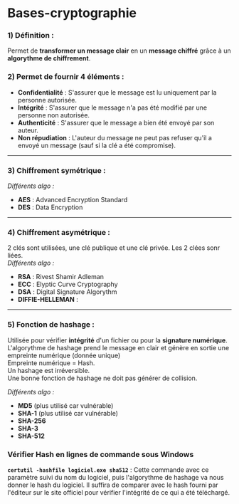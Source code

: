 # Bases-cryptographie  

### 1) Définition :  
Permet de **transformer un message clair** en un **message chiffré** grâce à un **algorythme de chiffrement**.  

### 2) Permet de fournir 4 éléments :  
* **Confidentialité** :  S'assurer que le message est lu uniquement par la personne autorisée.  
* **Intégrité** : S'assurer que le message n'a pas été modifié par une personne non autorisée.  
* **Authenticité** : S'assurer que le message a bien été envoyé par son auteur.  
* **Non répudiation** :  L'auteur du message ne peut pas refuser qu'il a envoyé un message (sauf si la clé a été compromise).
  
---

  ### 3) Chiffrement symétrique :  
*Différents algo :*  
* **AES** : Advanced Encryption Standard  
* **DES** : Data Encryption  

---

### 4) Chiffrement asymétrique :  
2 clés sont utilisées, une clé publique et une clé privée. Les 2 clées sonr liées.  
*Différents algo :*  
* **RSA** : Rivest Shamir Adleman  
* **ECC** : Elyptic Curve Cryptography  
* **DSA** : Digital Signature Algorythm  
* **DIFFIE-HELLEMAN** :  

---

### 5) Fonction de hashage :  
Utilisée pour vérifier **intégrité** d'un fichier ou pour la **signature numérique**. L'algorythme de hashage prend le message en clair et génère en sortie une empreinte numérique (donnée unique)  
Empreinte numérique = Hash.  
Un hashage est irréversible.  
Une bonne fonction de hashage ne doit pas générer de collision.  

*Différents algo :*  
* **MD5** (plus utilisé car vulnérable)  
* **SHA-1**  (plus utilisé car vulnérable)  
* **SHA-256**  
* **SHA-3**  
* **SHA-512**  

### Vérifier Hash en lignes de commande sous Windows  
**``certutil -hashfile logiciel.exe sha512``** : Cette commande avec ce paramètre suivi du nom du logiciel, puis l'algorythme de hashage va nous donner le hash du logiciel. Il suffira de comparer avec le hash fourni par l'éditeur sur le site officiel pour vérifier l'intégrité de ce qui a été téléchargé.  
